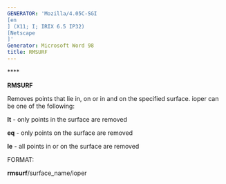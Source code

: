 ```yaml
---
GENERATOR: 'Mozilla/4.05C-SGI 
[en
] (X11; I; IRIX 6.5 IP32) 
[Netscape
]'
Generator: Microsoft Word 98
title: RMSURF
---
```


**** 

 **RMSURF**

  Removes points that lie in, on or in and on the specified surface.
  ioper can be one of the following:
 
   **lt** - only points in the surface are removed

   **eq** - only points on the surface are removed

   **le** - all points in or on the surface are removed

FORMAT:

**rmsurf**/surface\_name/ioper
